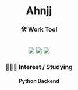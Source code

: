 <h1 align = center> Ahnjj </h1>


<h3 align = center> 🛠️ Work Tool </h3>
<h2 align = center>
<img src="https://img.shields.io/badge/Python-3766AB?style=flat-square&logo=Python&logoColor=white"/></a>
<img src="https://img.shields.io/badge/mysql-4479A1?style=flat-square&logo=mysql&logoColor=white"/></a> 
<img src="https://img.shields.io/badge/macOS-000000?style=flat-square&logo=macOS&logoColor=white"/></a>
</h2>
<h3></h3>

<h3  align = center> 👩🏻‍💻 Interest / Studying</h3>
<h4 align = center>
  Python Backend </h4>
